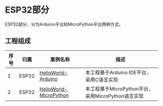 # ESP32部分

ESP32部分，分为Arduino平台和MicroPython平台两种方式。

## 工程组成

| 序号  | 归属  | 案例名称                                                    | 描述                                |
| ---- | ---- | ------------------------------------------------------------ | ------------------------------------------ |
| 1    | ESP32 | [HelloWorld-Arduino](/Hello-World/ESP32/Arduino-IDE)        | 本工程基于Arduino IDE平台，采用C语言实现   |
| 2    | ESP32 | [HelloWorld-MicroPython](/Hello-World/ESP32/MicroPython)    | 本工程基于MicroPython平台，采用MicroPython语言实现        |